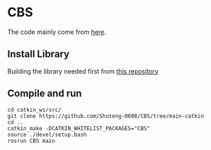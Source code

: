 # CBS
The code mainly come from [here](https://github.com/enginbaglayici/ConflictBasedSearch).

## Install Library
Building the library needed first from [this repository](https://github.com/Shuteng-0608/CBS/tree/main)

## Compile and run
    cd catkin_ws/src/
    git clone https://github.com/Shuteng-0608/CBS/tree/main-catkin
    cd ..
    catkin_make -DCATKIN_WHITELIST_PACKAGES="CBS"
    source ./devel/setup.bash
    rosrun CBS main

